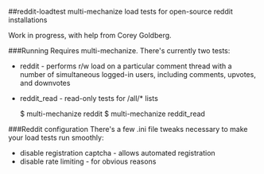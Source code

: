 ##reddit-loadtest
multi-mechanize load tests for open-source reddit installations

Work in progress, with help from Corey Goldberg.

###Running
Requires multi-mechanize.  There's currently two tests:

* reddit - performs r/w load on a particular comment thread with a number of simultaneous logged-in users, including comments, upvotes, and downvotes
* reddit\_read - read-only tests for /all/\* lists

    $ multi-mechanize reddit
    $ multi-mechanize reddit_read

###Reddit configuration
There's a few .ini file tweaks necessary to make your load tests run smoothly:

* disable registration captcha - allows automated registration
* disable rate limiting - for obvious reasons
